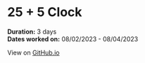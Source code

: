# 25 + 5 Clock

**Duration:** 3 days\
**Dates worked on:** 08/02/2023 - 08/04/2023

View on [GitHub.io](https://cheung-k-jeffrey.github.io/freeCodeCamp-Certification-Projects/Front-End-Development-Libraries/05-25-5-Clock/index.html)


